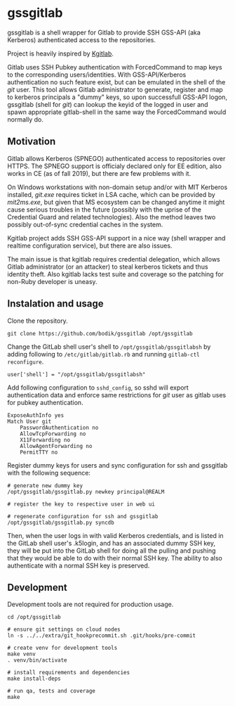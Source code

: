 # gssgitlab

gssgitlab is a shell wrapper for Gitlab to provide SSH GSS-API (aka Kerberos)
authenticated access to the repositories.

Project is heavily inspired by
[Kgitlab](https://github.com/iamjamestl/kgitlab).

Gitlab uses SSH Pubkey authentication with ForcedCommand to map keys to the
corresponding users/identities. With GSS-API/Kerberos authentication no such
feature exist, but can be emulated in the shell of the *git* user. This tool
allows Gitlab administrator to generate, register and map to kerberos
principals a "dummy" keys, so upon successfull GSS-API logon, gssgitlab (shell
for *git*) can lookup the keyid of the logged in user and spawn appropriate
gitlab-shell in the same way the ForcedCommand would normally do.


## Motivation

Gitlab allows Kerberos (SPNEGO) authenticated access to repositories over
HTTPS. The SPNEGO support is officialy declared only for EE edition, also
works in CE (as of fall 2019), but there are few problems with it.

On Windows workstations with non-domain setup and/or with MIT Kerberos
installed, *git.exe* requires ticket in LSA cache, which can be provided by
*mit2ms.exe*, but given that MS ecosystem can be changed anytime it might cause
serious troubles in the future (possibly with the uprise of the Credential
Guard and related technologies). Also the method leaves two possibly
out-of-sync credential caches in the system.

Kgitlab project adds SSH GSS-API support in a nice way (shell wrapper and
realtime configuration service), but there are also issues.

The main issue is that kgitlab requires credential delegation, which allows
Gitlab administrator (or an attacker) to steal kerberos tickets and thus
identity theft. Also kgitlab lacks test suite and coverage so the patching for
non-Ruby developer is uneasy.


## Instalation and usage

Clone the repository.

```
git clone https://github.com/bodik/gssgitlab /opt/gssgitlab
```

Change the GitLab shell user's shell to `/opt/gssgitlab/gssgitlabsh` by adding
following to `/etc/gitlab/gitlab.rb` and running `gitlab-ctl reconfigure`.

```
user['shell'] = "/opt/gssgitlab/gssgitlabsh"
```

Add following configuration to `sshd_config`, so sshd will export
authentication data and enforce same restrictions for *git* user as gitlab uses
for pubkey authentication.

```
ExposeAuthInfo yes
Match User git
	PasswordAuthentication no
	AllowTcpForwarding no
	X11Forwarding no
	AllowAgentForwarding no
	PermitTTY no
```


Register dummy keys for users and sync configuration for ssh and gssgitlab with
the following sequence:

```
# generate new dummy key
/opt/gssgitlab/gssgitlab.py newkey principal@REALM

# register the key to respective user in web ui

# regenerate configuration for ssh and gssgitlab
/opt/gssgitlab/gssgitlab.py syncdb
```

Then, when the user logs in with valid Kerberos credentials, and is listed in
the GitLab shell user's .k5login, and has an associated dummy SSH key, they
will be put into the GitLab shell for doing all the pulling and pushing that
they would be able to do with their normal SSH key. The ability to also
authenticate with a normal SSH key is preserved.


## Development

Development tools are not required for production usage.

```
cd /opt/gssgitlab

# ensure git settings on cloud nodes
ln -s ../../extra/git_hookprecommit.sh .git/hooks/pre-commit

# create venv for development tools
make venv
. venv/bin/activate

# install requirements and dependencies
make install-deps

# run qa, tests and coverage
make
```
